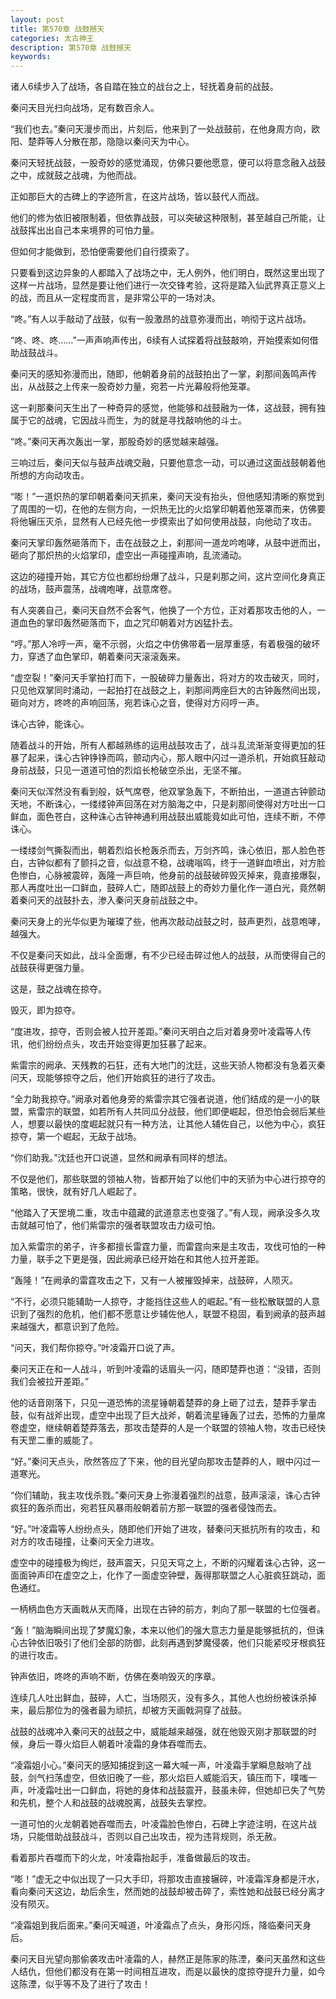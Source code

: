 ```yaml
---
layout: post
title: 第570章 战鼓撼天
categories: 太古神王
description: 第570章 战鼓撼天
keywords:
---
```


诸人6续步入了战场，各自踏在独立的战台之上，轻抚着身前的战鼓。

秦问天目光扫向战场，足有数百余人。

“我们也去。”秦问天漫步而出，片刻后，他来到了一处战鼓前，在他身周方向，欧阳、楚莽等人分散在那，隐隐以秦问天为中心。

秦问天轻抚战鼓，一股奇妙的感觉涌现，仿佛只要他愿意，便可以将意念融入战鼓之中，成就鼓之战魂，为他而战。

正如那巨大的古碑上的字迹所言，在这片战场，皆以鼓代人而战。

他们的修为依旧被限制着，但依靠战鼓，可以突破这种限制，甚至越自己所能，让战鼓挥出出自己本来境界的可怕力量。

但如何才能做到，恐怕便需要他们自行摸索了。

只要看到这边异象的人都踏入了战场之中，无人例外，他们明白，既然这里出现了这样一片战场，显然是要让他们进行一次交锋考验，这将是踏入仙武界真正意义上的战，而且从一定程度而言，是非常公平的一场对决。

“咚。”有人以手敲动了战鼓，似有一股激昂的战意弥漫而出，响彻于这片战场。

“咚、咚、咚……”一声声响声传出，6续有人试探着将战鼓敲响，开始摸索如何借助战鼓战斗。

秦问天的感知弥漫而出，随即，他朝着身前的战鼓拍出了一掌，刹那间轰鸣声传出，从战鼓之上传来一股奇妙力量，宛若一片光幕般将他笼罩。

这一刹那秦问天生出了一种奇异的感觉，他能够和战鼓融为一体，这战鼓，拥有独属于它的战魂，它因战斗而生，为的就是寻找敲响他的斗士。

“咚。”秦问天再次轰出一掌，那股奇妙的感觉越来越强。

三响过后，秦问天似与鼓声战魂交融，只要他意念一动，可以通过这面战鼓朝着他所想的方向动攻击。

“嘭！”一道炽热的掌印朝着秦问天抓来，秦问天没有抬头，但他感知清晰的察觉到了周围的一切，在他的左侧方向，一炽热无比的火焰掌印朝着他笼罩而来，仿佛要将他辗压灭杀，显然有人已经先他一步摸索出了如何使用战鼓，向他动了攻击。

秦问天掌印轰然砸落而下，击在战鼓之上，刹那间一道龙吟咆哮，从鼓中迸而出，砸向了那炽热的火焰掌印，虚空出一声碰撞声响，乱流涌动。

这边的碰撞开始，其它方位也都纷纷爆了战斗，只是刹那之间，这片空间化身真正的战场，鼓声震荡，战魂咆哮，战意席卷。

有人突袭自己，秦问天自然不会客气，他换了一个方位，正对着那攻击他的人，一道血色的掌印轰然砸落而下，血之咒印朝着对方凶猛扑去。

“哼。”那人冷哼一声，毫不示弱，火焰之中仿佛带着一层厚重感，有着极强的破坏力，穿透了血色掌印，朝着秦问天滚滚轰来。

“虚空裂！”秦问天手掌拍打而下，一股破碎力量轰出，将对方的攻击破灭，同时，只见他双掌同时涌动，一起拍打在战鼓之上，刹那间两座巨大的古钟轰然间出现，砸向对方，咚咚的声响回荡，宛若诛心之音，使得对方闷哼一声。

诛心古钟，能诛心。

随着战斗的开始，所有人都越熟练的运用战鼓攻击了，战斗乱流渐渐变得更加的狂暴了起来，诛心古钟铮铮而鸣，颤动内心，那人眼中闪过一道杀机，开始疯狂敲动身前战鼓，只见一道道可怕的烈焰长枪破空杀出，无坚不摧。

秦问天似浑然没有看到般，妖气席卷，他双掌急轰下，不断拍出，一道道古钟颤动天地，不断诛心，一缕缕钟声回荡在对方脑海之中，只是刹那间使得对方吐出一口鲜血，面色苍白，这种诛心古钟神通利用战鼓出威能竟如此可怕，连续不断，不停诛心。

一缕缕剑气撕裂而出，朝着烈焰长枪轰杀而去，万剑齐鸣，诛心依旧，那人脸色苍白，古钟似都有了颤抖之音，似战意不稳，战魂嗡鸣，终于一道鲜血喷出，对方脸色惨白，心脉被震碎，轰隆一声巨响，他身前的战鼓破碎毁灭掉来，竟直接爆裂，那人再度吐出一口鲜血，鼓碎人亡，随即战鼓上的奇妙力量化作一道白光，竟然朝着秦问天的战鼓扑去，渗入秦问天身前战鼓之中。

秦问天身上的光华似更为璀璨了些，他再次敲动战鼓之时，鼓声更烈，战意咆哮，越强大。

不仅是秦问天如此，战斗全面爆，有不少已经击碎过他人的战鼓，从而使得自己的战鼓获得更强力量。

这是，鼓之战魂在掠夺。

毁灭，即为掠夺。

“度进攻，掠夺，否则会被人拉开差距。”秦问天明白之后对着身旁叶凌霜等人传讯，他们纷纷点头，攻击开始变得更加狂暴了起来。

紫雷宗的阙承、天残教的石狂，还有大地门的沈廷，这些天骄人物都没有急着灭秦问天，现能够掠夺之后，他们开始疯狂的进行了攻击。

“全力助我掠夺。”阙承对着他身旁的紫雷宗其它强者说道，他们结成的是一小的联盟，紫雷宗的联盟，如若所有人共同瓜分战鼓，他们即便崛起，但恐怕会弱后某些人，想要以最快的度崛起就只有一种方法，让其他人辅佐自己，以他为中心，疯狂掠夺，第一个崛起，无敌于战场。

“你们助我。”沈廷也开口说道，显然和阙承有同样的想法。

不仅是他们，那些联盟的领袖人物，皆都开始了以他们中的天骄为中心进行掠夺的策略，很快，就有好几人崛起了。

“他踏入了天罡境二重，攻击中蕴藏的武道意志也变强了。”有人现，阙承没多久攻击就越可怕了，他们紫雷宗的强者联盟攻击力级可怕。

加入紫雷宗的弟子，许多都擅长雷霆力量，而雷霆向来是主攻击，攻伐可怕的一种力量，联手之下更是强，因此阙承已经开始在和其他人拉开差距。

“轰隆！”在阙承的雷霆攻击之下，又有一人被摧毁掉来，战鼓碎，人陨灭。

“不行，必须只能辅助一人掠夺，才能挡住这些人的崛起。”有一些松散联盟的人意识到了强烈的危机，他们都不愿意让步辅佐他人，联盟不稳固，看到阙承的鼓声越来越强大，都意识到了危险。

“问天，我们帮你掠夺。”叶凌霜开口说了声。

秦问天正在和一人战斗，听到叶凌霜的话眉头一闪，随即楚莽也道：“没错，否则我们会被拉开差距。”

他的话音刚落下，只见一道恐怖的流星锤朝着楚莽的身上砸了过去，楚莽手掌击鼓，似有战斧出现，虚空中出现了巨大战斧，朝着流星锤轰了过去，恐怖的力量席卷虚空，继续朝着楚莽落去，那攻击楚莽的人是一个联盟的领袖人物，攻击已经快有天罡二重的威能了。

“好。”秦问天点头，欣然答应了下来，他的目光望向那攻击楚莽的人，眼中闪过一道寒光。

“你们辅助，我主攻伐杀戮。”秦问天身上弥漫着强烈的战意，鼓声滚滚，诛心古钟疯狂的轰杀而出，宛若狂风暴雨般朝着前方那一联盟的强者侵蚀而去。

“好。”叶凌霜等人纷纷点头，随即他们开始了进攻，替秦问天抵抗所有的攻击，和对方的攻击碰撞，让秦问天全力进攻。

虚空中的碰撞极为绚烂，鼓声震天，只见天穹之上，不断的闪耀着诛心古钟，这一面面钟声印在虚空之上，化作了一面虚空钟壁，轰得那联盟之人心脏疯狂跳动，面色通红。

一柄柄血色方天画戟从天而降，出现在古钟的前方，刺向了那一联盟的七位强者。

“轰！”脑海瞬间出现了梦魔幻象，本来以他们的强大意志力量是能够抵抗的，但诛心古钟依旧吸引了他们全部的防御，此刻再遇到梦魔侵袭，他们只能紧咬牙根疯狂的进行攻击。

钟声依旧，咚咚的声响不断，仿佛在奏响毁灭的序章。

连续几人吐出鲜血，鼓碎，人亡，当场陨灭，没有多久，其他人也纷纷被诛杀掉来，最后那位为的强者最为顽抗，却被方天画戟洞穿了战鼓。

战鼓的战魂冲入秦问天的战鼓之中，威能越来越强，就在他毁灭刚才那联盟的时候，身后一尊火焰巨人朝着叶凌霜的身体吞噬而去。

“凌霜姐小心。”秦问天的感知捕捉到这一幕大喊一声，叶凌霜手掌瞬息敲响了战鼓，剑气扫荡虚空，但依旧晚了一些，那火焰巨人威能滔天，镇压而下，噗嗤一声，叶凌霜吐出一口鲜血，将她的身体和战鼓震开，鼓虽未碎，但她却已失了气势和先机，整个人和战鼓的战魂脱离，战鼓失去掌控。

一道可怕的火龙朝着她吞噬而去，叶凌霜脸色惨白，石碑上字迹注明，在这片战场，只能借助战鼓战斗，否则以自己出攻击，视为违背规则，杀无赦。

看着那片吞噬而下的火龙，叶凌霜抬起手，准备做最后的攻击。

“嘭！”虚无之中似出现了一只大手印，将那攻击直接辗碎，叶凌霜浑身都是汗水，看向秦问天这边，劫后余生，然而她的战鼓却被击碎了，索性她和战鼓已经分离才没有陨灭。

“凌霜姐到我后面来。”秦问天喊道，叶凌霜点了点头，身形闪烁，降临秦问天身后。

秦问天目光望向那偷袭攻击叶凌霜的人，赫然正是陈家的陈湮，秦问天虽然和这些人结仇，但他们都没有在第一时间相互进攻，而是以最快的度掠夺提升力量，如今这陈湮，似乎等不及了进行了攻击！
